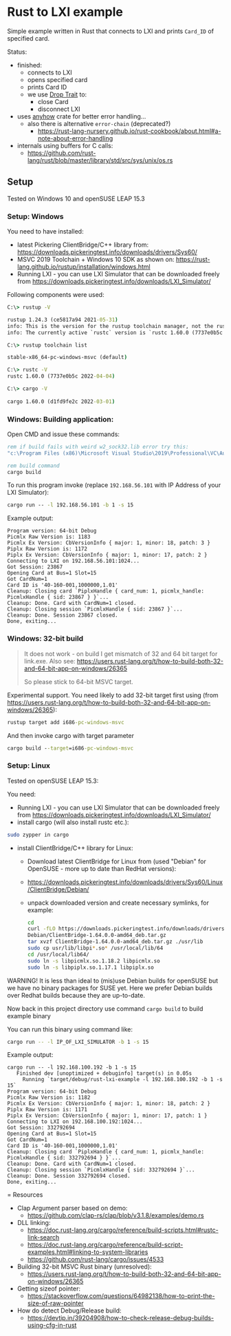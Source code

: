 # Rust to LXI example

Simple example written in Rust that connects to LXI and prints `Card_ID` of specified card.

Status:
- finished:
  - connects to LXI
  - opens specified card
  - prints Card ID
  - we use [Drop Trait](https://doc.rust-lang.org/std/ops/trait.Drop.html) to:
    - close Card
    - disconnect LXI
- uses [anyhow](https://rust-cli.github.io/book/tutorial/errors.html#providing-context) crate for
  better error handling...
  - also there is alternative `error-chain` (deprecated?)
    - https://rust-lang-nursery.github.io/rust-cookbook/about.html#a-note-about-error-handling
- internals using buffers for C calls:
  - https://github.com/rust-lang/rust/blob/master/library/std/src/sys/unix/os.rs

## Setup

Tested on Windows 10 and openSUSE LEAP 15.3

### Setup: Windows

You need to have installed:
- latest Pickering ClientBridge/C++ library from: https://downloads.pickeringtest.info/downloads/drivers/Sys60/
- MSVC 2019 Toolchain + Windows 10 SDK as shown on: https://rust-lang.github.io/rustup/installation/windows.html
- Running LXI - you can use LXI Simulator that can be downloaded
  freely from https://downloads.pickeringtest.info/downloads/LXI_Simulator/

Following components were used:
```cmd
C:\> rustup -V

rustup 1.24.3 (ce5817a94 2021-05-31)
info: This is the version for the rustup toolchain manager, not the rustc compiler.
info: The currently active `rustc` version is `rustc 1.60.0 (7737e0b5c 2022-04-04)`

C:\> rustup toolchain list

stable-x86_64-pc-windows-msvc (default)

C:\> rustc -V
rustc 1.60.0 (7737e0b5c 2022-04-04)

C:\> cargo -V
 
cargo 1.60.0 (d1fd9fe2c 2022-03-01)
```

### Windows: Building application:
Open CMD and issue these commands:

```cmd
rem if build fails with weird w2_sock32.lib error try this:
"c:\Program Files (x86)\Microsoft Visual Studio\2019\Professional\VC\Auxiliary\Build\vcvars64.bat"

rem build command
cargo build
```

To run this program invoke (replace `192.168.56.101` with
IP Address of your LXI Simulator):
```cmd
cargo run -- -l 192.168.56.101 -b 1 -s 15
```
Example output:
```
Program version: 64-bit Debug
Picmlx Raw Version is: 1183
Picmlx Ex Version: CbVersionInfo { major: 1, minor: 18, patch: 3 }
Piplx Raw Version is: 1172
Piplx Ex Version: CbVersionInfo { major: 1, minor: 17, patch: 2 }
Connecting to LXI on 192.168.56.101:1024...
Got Session: 23867
Opening Card at Bus=1 Slot=15
Got CardNum=1
Card ID is '40-160-001,1000000,1.01'
Cleanup: Closing card `PiplxHandle { card_num: 1, picmlx_handle: PicmlxHandle { sid: 23867 } }`...
Cleanup: Done. Card with CardNum=1 closed.
Cleanup: Closing session `PicmlxHandle { sid: 23867 }`...
Cleanup: Done. Session 23867 closed.
Done, exiting...
```

### Windows: 32-bit build

> It does not work - on build
> I get mismatch of 32 and 64 bit target
> for link.exe. Also see: https://users.rust-lang.org/t/how-to-build-both-32-and-64-bit-app-on-windows/26365
> 
> So please stick to 64-bit MSVC target.

Experimental support. You need likely to
add 32-bit target first using (from https://users.rust-lang.org/t/how-to-build-both-32-and-64-bit-app-on-windows/26365):
```cmd
rustup target add i686-pc-windows-msvc
```

And then invoke cargo with target parameter
```cmd
cargo build --target=i686-pc-windows-msvc
```

### Setup: Linux

Tested on openSUSE LEAP 15.3:

You need:
- Running LXI - you can use LXI Simulator that can be downloaded
  freely from https://downloads.pickeringtest.info/downloads/LXI_Simulator/
- install cargo (will also install rustc etc.):

```bash
sudo zypper in cargo
```

- install ClientBridge/C++ library for Linux:
  - Download latest ClientBridge for Linux from (used "Debian" for OpenSUSE - more up to date than RedHat versions):
  - https://downloads.pickeringtest.info/downloads/drivers/Sys60/Linux/ClientBridge/Debian/
  - unpack downloaded version and create necessary symlinks, for example:

    ```bash
    cd
    curl -fLO https://downloads.pickeringtest.info/downloads/drivers/Sys60/Linux/ClientBridge/\
    Debian/ClientBridge-1.64.0.0-amd64_deb.tar.gz
    tar xvzf ClientBridge-1.64.0.0-amd64_deb.tar.gz ./usr/lib
    sudo cp usr/lib/libpi*.so* /usr/local/lib/64
    cd /usr/local/lib64/
    sudo ln -s libpicmlx.so.1.18.2 libpicmlx.so
    sudo ln -s libpiplx.so.1.17.1 libpiplx.so
    ```
WARNING! It is less than ideal to (mis)use Debian builds
for openSUSE but we have no binary packages for SUSE yet.
Here we prefer Debian builds over Redhat builds because
they are up-to-date.


Now back in this project directory use
command `cargo build` to build example binary

You can run this binary using command like:
```bash
cargo run -- -l IP_OF_LXI_SIMULATOR -b 1 -s 15
```
Example output:
```
cargo run -- -l 192.168.100.192 -b 1 -s 15
   Finished dev [unoptimized + debuginfo] target(s) in 0.05s
     Running `target/debug/rust-lxi-example -l 192.168.100.192 -b 1 -s 15`
Program version: 64-bit Debug
Picmlx Raw Version is: 1182
Picmlx Ex Version: CbVersionInfo { major: 1, minor: 18, patch: 2 }
Piplx Raw Version is: 1171
Piplx Ex Version: CbVersionInfo { major: 1, minor: 17, patch: 1 }
Connecting to LXI on 192.168.100.192:1024...
Got Session: 332792694
Opening Card at Bus=1 Slot=15
Got CardNum=1
Card ID is '40-160-001,1000000,1.01'
Cleanup: Closing card `PiplxHandle { card_num: 1, picmlx_handle: PicmlxHandle { sid: 332792694 } }`...
Cleanup: Done. Card with CardNum=1 closed.
Cleanup: Closing session `PicmlxHandle { sid: 332792694 }`...
Cleanup: Done. Session 332792694 closed.
Done, exiting...
```


= Resources

* Clap Argument parser based on demo:
  * https://github.com/clap-rs/clap/blob/v3.1.8/examples/demo.rs
* DLL linking:
  * https://doc.rust-lang.org/cargo/reference/build-scripts.html#rustc-link-search
  * https://doc.rust-lang.org/cargo/reference/build-script-examples.html#linking-to-system-libraries
  * https://github.com/rust-lang/cargo/issues/4533
* Building 32-bit MSVC Rust binary (unresolved):
  * https://users.rust-lang.org/t/how-to-build-both-32-and-64-bit-app-on-windows/26365
* Getting sizeof pointer:
  * https://stackoverflow.com/questions/64982138/how-to-print-the-size-of-raw-pointer
* How do detect Debug/Release build:
  * https://devtip.in/39204908/how-to-check-release-debug-builds-using-cfg-in-rust
